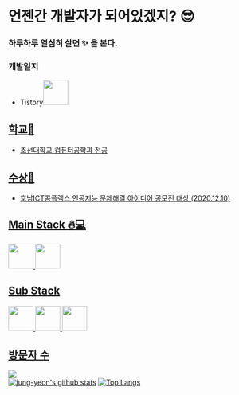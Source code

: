 # 언젠간 개발자가 되어있겠지? :sunglasses:
### 하루하루 열심히 살면 :sparkles: 을 본다.
### 개발일지
- Tistory<a href="https://ijjjang.tistory.com/"><image src="https://github.com/jung-yeon/jung-yeon/assets/77679326/a13a212f-eef0-41a9-83c3-f1e5591e1439" height="50">


## 학교:school:
- 조선대학교 컴퓨터공학과 전공
## 수상:crown:
- 호남ICT콤플렉스 인공지능 문제해결 아이디어 공모전 대상 (2020.12.10) 
## Main Stack :fire::computer:
<image src="https://github.com/jung-yeon/jung-yeon/assets/77679326/064b202b-dc74-47df-b69c-4c9aeb29dcbe" height="50">
<image src="https://github.com/jung-yeon/jung-yeon/assets/77679326/aa011cf5-4740-4287-a809-08511d20a12e" height="50"><br>

## Sub Stack
<image src="https://github.com/jung-yeon/jung-yeon/assets/77679326/fa841d31-67c5-412d-9981-cc1dd84f80d2" height="50">
<image src ="https://github.com/jung-yeon/jung-yeon/assets/77679326/a84bd186-1116-47fc-8350-de608b106edc" height="50">
<image src ="https://github.com/jung-yeon/jung-yeon/assets/77679326/a7d750ec-9a43-454c-a916-21aa0809dd28" height="50">
<br>

## 방문자 수
<a href="https://hits.seeyoufarm.com"><img src="https://hits.seeyoufarm.com/api/count/incr/badge.svg?url=https%3A%2F%2Fgithub.com%2Fjung-yeon&count_bg=%2379C83D&title_bg=%23555555&icon=&icon_color=%23E7E7E7&title=hits&edge_flat=false"/></a>
<br>
[![jung-yeon's github stats](https://github-readme-stats.vercel.app/api?username=jung-yeon)](https://github.com/anuraghazra/github-readme-stats)
[![Top Langs](https://github-readme-stats.vercel.app/api/top-langs/?username=jung-yeon&layout=compact)](https://github.com/anuraghazra/github-readme-stats)



